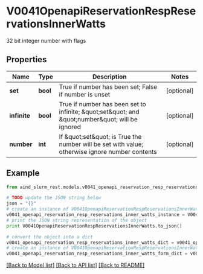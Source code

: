 # V0041OpenapiReservationRespReservationsInnerWatts

32 bit integer number with flags

## Properties

Name | Type | Description | Notes
------------ | ------------- | ------------- | -------------
**set** | **bool** | True if number has been set; False if number is unset | [optional] 
**infinite** | **bool** | True if number has been set to infinite; \&quot;set\&quot; and \&quot;number\&quot; will be ignored | [optional] 
**number** | **int** | If \&quot;set\&quot; is True the number will be set with value; otherwise ignore number contents | [optional] 

## Example

```python
from aind_slurm_rest.models.v0041_openapi_reservation_resp_reservations_inner_watts import V0041OpenapiReservationRespReservationsInnerWatts

# TODO update the JSON string below
json = "{}"
# create an instance of V0041OpenapiReservationRespReservationsInnerWatts from a JSON string
v0041_openapi_reservation_resp_reservations_inner_watts_instance = V0041OpenapiReservationRespReservationsInnerWatts.from_json(json)
# print the JSON string representation of the object
print V0041OpenapiReservationRespReservationsInnerWatts.to_json()

# convert the object into a dict
v0041_openapi_reservation_resp_reservations_inner_watts_dict = v0041_openapi_reservation_resp_reservations_inner_watts_instance.to_dict()
# create an instance of V0041OpenapiReservationRespReservationsInnerWatts from a dict
v0041_openapi_reservation_resp_reservations_inner_watts_form_dict = v0041_openapi_reservation_resp_reservations_inner_watts.from_dict(v0041_openapi_reservation_resp_reservations_inner_watts_dict)
```
[[Back to Model list]](../README.md#documentation-for-models) [[Back to API list]](../README.md#documentation-for-api-endpoints) [[Back to README]](../README.md)


